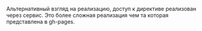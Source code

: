 Альтернативный взгляд на реализацию, доступ к директиве реализован через сервис. Это более сложная реализация чем та которая представлена в gh-pages.
